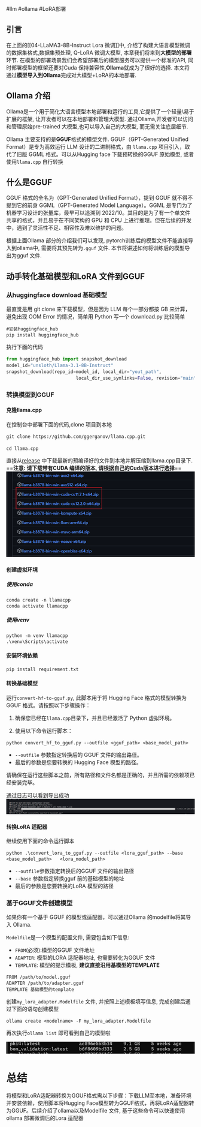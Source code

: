 
#llm #ollama #LoRA部署 

## 引言 

在上面的[[04-LLaMA3-8B-Instruct Lora 微调]]中, 介绍了构建大语言模型微调的数据集格式,数据集预处理, Q-LoRA 微调大模型, 本章我们将来到**大模型的部署**环节.
在模型的部署场景我们会希望部署后的模型服务可以提供一个标准的API, 同时部署模型的框架还要对Cuda 保持兼容性,**Ollama**就成为了很好的选择.
本文将通过**模型导入到Ollama**完成对大模型+LoRA的本地部署.

## Ollama 介绍

Ollama是一个用于简化大语言模型本地部署和运行的工具,它提供了一个轻量\易于扩展的框架, 让开发者可以在本地部署和管理大模型. 通过Ollama,开发者可以访问和管理原始pre-trained 大模型,也可以导入自己的大模型, 而无需关注底层细节.

Ollama 主要支持的是**GGUF**格式的模型文件. GGUF（GPT-Generated Unified Format）是专为高效运行 LLM 设计的二进制格式，由 `llama.cpp` 项目引入，取代了旧版 GGML 格式。可以从Hugging face 下载预转换的GGUF 原始模型, 或者使用`llama.cpp` 自行转换
## 什么是GGUF

GGUF 格式的全名为（GPT-Generated Unified Format），提到 GGUF 就不得不提到它的前身 GGML（GPT-Generated Model Language）。GGML 是专门为了机器学习设计的张量库，最早可以追溯到 2022/10。其目的是为了有一个单文件共享的格式，并且易于在不同架构的 GPU 和 CPU 上进行推理。但在后续的开发中，遇到了灵活性不足、相容性及难以维护的问题。

根据上面Ollama 部分的介绍我们可以发现, pytorch训练后的模型文件不能直接导入到ollama中, 需要将其预先转为`.gguf` 文件. 本节将讲述如何将训练后的模型导出为gguf 文件.

## 动手转化基础模型和LoRA 文件到GGUF

### 从huggingface download 基础模型
最直觉是用 git clone 来下载模型，但是因为 LLM 每个一部分都按 GB 来计算，避免出现 OOM Error 的情况，简单用 Python 写一个 download.py 比较简单

```shell
#安装huggingface_hub
pip install huggingface_hub
```

执行下面的代码

```python
from huggingface_hub import snapshot_download
model_id="unsloth/Llama-3.1-8B-Instruct"
snapshot_download(repo_id=model_id, local_dir="yout_path",
                          local_dir_use_symlinks=False, revision="main")
```

### 转换模型到GGUF
#### 克隆llama.cpp
在控制台中部署下面的代码,clone 项目到本地

```shell
git clone https://github.com/ggerganov/llama.cpp.git

cd llama.cpp
```

直接从[release](https://github.com/ggerganov/llama.cpp/releases/tag/b3878) 中下载最新的预编译好的文件到本地并解压缩到llama.cpp目录下. ==**注意: 请下载带有CUDA 编译的版本, 请根据自己的Cuda版本进行选择**==
![06-1.png](./images/06-1.png)
#### 创建虚拟环境
##### 使用conda

```shell
conda create -n llamacpp
conda activate llamacpp
```

##### 使用venv

```shell
python -m venv llamacpp
.\venv\Scripts\activate
```

#### 安装环境依赖

```shell
pip install requirement.txt
```

#### 转换基础模型

运行`convert-hf-to-gguf.py`, 此脚本用于将 Hugging Face 格式的模型转换为 GGUF 格式。请按照以下步骤操作：

1. 确保您已经在`llama.cpp`目录下，并且已经激活了 Python 虚拟环境。

2. 使用以下命令运行脚本：
```shell
python convert_hf_to_gguf.py --outfile <gguf_path> <base_model_path>
```
- `--outfile` 参数指定转换后的 GGUF 文件的输出路径。
- 最后的参数是您要转换的 Hugging Face 模型的路径。

请确保在运行这些脚本之前，所有路径和文件名都是正确的，并且所需的依赖项已经安装完毕。

通过日志可以看到导出成功
![06-2.png](./images/06-2.png)
#### 转换LoRA 适配器

继续使用下面的命令运行脚本
```shell
python .\convert_lora_to_gguf.py --outfile <lora_gguf_path> --base <base_model_path>   <lora_model_path>
```

- `--outfile`参数指定转换后的GGUF 文件的输出路径
- `--base` 参数指定转换gguf 前的基础模型的地址
- 最后的参数是您要转换的LoRA 模型的路径

### 基于GGUF文件创建模型

如果你有一个基于 GGUF 的模型或适配器，可以通过Ollama 的modelfile将其导入 Ollama.

`Modelfile`是一个模型的配置文件, 需要包含如下信息:

*   `FROM`(必须):模型的GGUF 文件地址
*  `ADAPTER`: 模型的LORA 适配器地址, 也需要转化为GGUF 文件
*   `TEMPLATE`: 模型的提示模板, **建议直接沿用基模型的TEMPLATE**

```Modelfile
FROM /path/to/model.gguf
ADAPTER /path/to/adapter.gguf
TEMPLATE 基础模型的template
```

创建`my_lora_adapter.Modelfile` 文件, 并按照上述模板填写信息, 完成创建后通过下面的语句创建模型

```shell
ollama create <modelname> -F my_lora_adapter.Modelfile
```
再次执行`ollama list` 即可看到自己的模型啦

![06-3.png](./images/06-3.png)

# 总结

将模型和LoRA适配器转换为GGUF格式需以下步骤：下载LLM至本地，准备环境并安装依赖，使用脚本将Hugging Face模型转为GGUF格式，再将LoRA适配器转为GGUF。后续介绍了ollama以及Modelfile 文件, 基于这些命令可以快速使用ollama 部署微调后的Lora 适配器